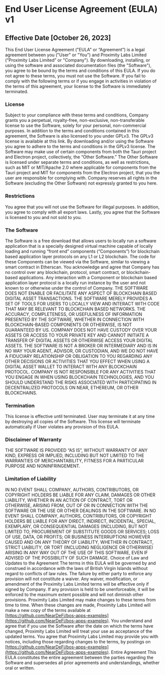 # End User License Agreement (EULA) v1

## Effective Date [October 26, 2023]

This End User License Agreement ("EULA" or “Agreement”) is a legal agreement between you ("User" or "You") and Proximity Labs Limited (“Proximity Labs Limited” or "Company"). By downloading, installing, or using the software and associated documentation files (the "Software"), you agree to be bound by the terms and conditions of this EULA. If you do not agree to these terms, you must not use the Software. If you fail to comply with the following terms or if you engage in activities in violation of the terms of this agreement, your license to the Software is immediately terminated.

### License

Subject to your compliance with these terms and conditions, Company grants you a perpetual, royalty-free, non-exclusive, non-transferable license to use the Software, solely for your personal, non-commercial purposes. In addition to the terms and conditions contained in this agreement, the Software is also licensed to you under GPLv3. The GPLv3 license is available at this link. By downloading and/or using the Software you agree to adhere to the terms and conditions in the GPLv3 license.
The Software may make use of certain components from both the Tauri project and Electron project, collectively, the “Other Software.” The Other Software is licensed under separate terms and conditions, as well as restrictions, such as MIT or MIT/Apache 2.0 where applicable for components from the Tauri project and MIT for components from the Electron project, that you the user are responsible for complying with. Company reserves all rights in the Software (excluding the Other Software) not expressly granted to you here.

### Restrictions

You agree that you will not use the Software for illegal purposes. In addition, you agree to comply with all export laws. Lastly, you agree that the Software is licensed to you and not sold to you.

### The Software

The Software is a free download that allows users to locally run a software application that is a specially designed virtual machine capable of locally loading and running “front end” components (“Components”) for blockchain based application layer protocols on any L1 or L2 blockchain. The code for these Components can be viewed via the Software, similar to viewing a smart contract in Etherscan. You acknowledge and agree that Company has no control over any blockchain, protocol, smart contract, or blockchain-based applications. Any interaction with a Component or blockchain based application layer protocol is a locally run instance by the user and not known to or otherwise under the control of Company.
THE SOFTWARE DOES NOT ENABLE OR FACILITATE ANY ASPECT OF BLOCKCHAIN BASED DIGITAL ASSET TRANSACTIONS. THE SOFTWARE MERELY PROVIDES A SET OF TOOLS FOR USERS TO LOCALLY VIEW AND INTERACT WITH CODE THAT MAY BE RELEVANT TO BLOCKCHAIN BASED NETWORKS. THE ACCURACY, COMPLETENESS, OR USEFULNESS OF INFORMATION PRESENTED BY THE SOFTWARE, WHETHER IN CONNECTION WITH BLOCKCHAIN-BASED COMPONENTS OR OTHERWISE, IS NOT GUARANTEED BY US.
COMPANY DOES NOT HAVE CUSTODY OVER YOUR ASSETS OR ACCESS TO YOUR PRIVATE KEY AND CANNOT INITIATE A TRANSFER OF DIGITAL ASSETS OR OTHERWISE ACCESS YOUR DIGITAL ASSETS.
THE SOFTWARE IS NOT A BROKER OR INTERMEDIARY AND IS IN NO WAY YOUR AGENT, ADVISOR, OR CUSTODIAN, AND WE DO NOT HAVE A FIDUCIARY RELATIONSHIP OR OBLIGATION TO YOU REGARDING ANY OTHER DECISIONS OR ACTIVITIES THAT YOU EFFECT WHEN USING A DIGITAL ASSET WALLET TO INTERACT WITH ANY BLOCKCHAIN PROTOCOL.
COMPANY IS NOT RESPONSIBLE FOR ANY ACTIVITIES THAT YOU ENGAGE IN WHEN USING BLOCKCHAIN TECHNOLOGIES, AND YOU SHOULD UNDERSTAND THE RISKS ASSOCIATED WITH PARTICIPATING IN DECENTRALIZED PROTOCOLS ON NEAR, ETHEREUM, OR OTHER BLOCKCHAINS.

### Termination

This license is effective until terminated. User may terminate it at any time by destroying all copies of the Software. This license will terminate automatically if User violates any provision of this EULA.

### Disclaimer of Warranty

THE SOFTWARE IS PROVIDED “AS IS”, WITHOUT WARRANTY OF ANY KIND, EXPRESS OR IMPLIED, INCLUDING BUT NOT LIMITED TO THE WARRANTIES OF MERCHANTABILITY, FITNESS FOR A PARTICULAR PURPOSE AND NONINFRINGEMENT.

### Limitation of Liability

IN NO EVENT SHALL COMPANY, AUTHORS, CONTRIBUTORS, OR COPYRIGHT HOLDERS BE LIABLE FOR ANY CLAIM, DAMAGES OR OTHER LIABILITY, WHETHER IN AN ACTION OF CONTRACT, TORT OR OTHERWISE, ARISING FROM, OUT OF OR IN CONNECTION WITH THE SOFTWARE OR THE USE OR OTHER DEALINGS IN THE SOFTWARE. IN NO EVENT SHALL COMPANY, AUTHORS, CONTRIBUTORS, OR COPYRIGHT HOLDERS BE LIABLE FOR ANY DIRECT, INDIRECT, INCIDENTAL, SPECIAL, EXEMPLARY, OR CONSEQUENTIAL DAMAGES (INCLUDING, BUT NOT LIMITED TO, PROCUREMENT OF SUBSTITUTE GOODS OR SERVICES; LOSS OF USE, DATA, OR PROFITS; OR BUSINESS INTERRUPTION) HOWEVER CAUSED AND ON ANY THEORY OF LIABILITY, WHETHER IN CONTRACT, STRICT LIABILITY, OR TORT (INCLUDING NEGLIGENCE OR OTHERWISE) ARISING IN ANY WAY OUT OF THE USE OF THIS SOFTWARE, EVEN IF ADVISED OF THE POSSIBILITY OF SUCH DAMAGE.
Choice of Law and Updates to the Agreement
The terms in this EULA will be governed by and construed in accordance with the laws of British Virgin Islands without regard to conflicts of law rules. The failure by either party to enforce any provision will not constitute a waiver. Any waiver, modification, or amendment of the Proximity Labs Limited terms will be effective only if signed by Company. If any provision is held to be unenforceable, it will be enforced to the maximum extent possible and will not diminish other provisions. Proximity Labs Limited may make changes to these terms from time to time. When these changes are made, Proximity Labs Limited will make a new copy of the terms available at [https://github.com/NearDeFi/bos-apps-examples](https://github.com/NearDeFi/bos-apps-examples). You understand and agree that if you use the Software after the date on which the terms have changed, Proximity Labs Limited will treat your use as acceptance of the updated terms. You agree that Proximity Labs Limited may provide you with notices, including those regarding changes to the terms, by postings on [https://github.com/NearDeFi/bos-apps-examples](https://github.com/NearDeFi/bos-apps-examples).
Entire Agreement
This EULA constitutes the entire agreement between the parties regarding the Software and supersedes all prior agreements and understandings, whether oral or written.
